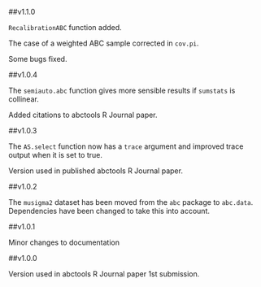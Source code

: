 ##v1.1.0

`RecalibrationABC` function added.

The case of a weighted ABC sample corrected in `cov.pi`.

Some bugs fixed.

##v1.0.4

The `semiauto.abc` function gives more sensible results if `sumstats` is collinear.

Added citations to abctools R Journal paper.

##v1.0.3

The `AS.select` function now has a `trace` argument and improved trace output when it is set to true.

Version used in published abctools R Journal paper.

##v1.0.2

The `musigma2` dataset has been moved from the `abc` package to `abc.data`. Dependencies have been changed to take this into account.

##v1.0.1

Minor changes to documentation

##v1.0.0

Version used in abctools R Journal paper 1st submission.
